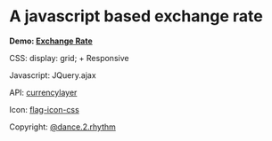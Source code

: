 # A javascript based exchange rate

**Demo: [Exchange Rate](https://bgchub.github.io/ajsbasedexchangerate/)**

CSS: display: grid; + Responsive

Javascript: JQuery.ajax

API: [currencylayer](https://currencylayer.com/)

Icon: [flag-icon-css](https://github.com/lipis/flag-icon-css)

Copyright: [@dance.2.rhythm](https://www.instagram.com/dance.2.rhythm/)
